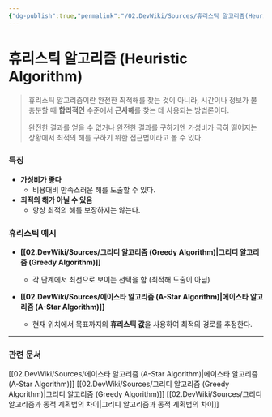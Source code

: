 ```yaml
---
{"dg-publish":true,"permalink":"/02.DevWiki/Sources/휴리스틱 알고리즘(Heuristic Algorithm)/","noteIcon":""}
---
```


# 휴리스틱 알고리즘 (Heuristic Algorithm)

> 휴리스틱 알고리즘이란 완전한 최적해를 찾는 것이 아니라, 시간이나 정보가 불충분할 때 **합리적인** 수준에서 **근사해**를 찾는 데 사용되는 방법론이다.
> 
> 완전한 결과를 얻을 수 없거나 완전한 결과를 구하기엔 가성비가 극히 떨어지는 상황에서 최적의 해를 구하기 위한 접근법이라고 볼 수 있다.

### 특징
- **가성비가 좋다**
	- 비용대비 만족스러운 해를 도출할 수 있다.
- **최적의 해가 아닐 수 있음**
	- 항상 최적의 해를 보장하지는 않는다.
### 휴리스틱 예시

- **[[02.DevWiki/Sources/그리디 알고리즘 (Greedy Algorithm)\|그리디 알고리즘 (Greedy Algorithm)]]**
    - 각 단계에서 최선으로 보이는 선택을 함 (최적해 도출이 아님)

- **[[02.DevWiki/Sources/에이스타 알고리즘 (A-Star Algorithm)\|에이스타 알고리즘 (A-Star Algorithm)]]**
    - 현재 위치에서 목표까지의 **휴리스틱 값**을 사용하여 최적의 경로를 추정한다. 


---
### 관련 문서
[[02.DevWiki/Sources/에이스타 알고리즘 (A-Star Algorithm)\|에이스타 알고리즘 (A-Star Algorithm)]]
[[02.DevWiki/Sources/그리디 알고리즘 (Greedy Algorithm)\|그리디 알고리즘 (Greedy Algorithm)]]
[[02.DevWiki/Sources/그리디 알고리즘과 동적 계획법의 차이\|그리디 알고리즘과 동적 계획법의 차이]]
